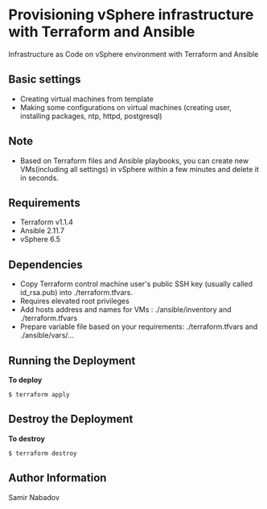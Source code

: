 __Provisioning vSphere infrastructure with Terraform and Ansible__
================================

Infrastructure as Code on vSphere environment with Terraform and Ansible


__Basic settings__
------------
* Creating virtual machines from template
* Making some configurations on virtual machines (creating user, installing packages, ntp, httpd, postgresql)

__Note__
------------
* Based on Terraform files and Ansible playbooks, you can create new VMs(including all settings) in vSphere within a few minutes and delete it in seconds.

__Requirements__
------------
* Terraform v1.1.4
* Ansible 2.11.7
* vSphere 6.5

Dependencies
------------
* Copy Terraform control machine user's public SSH key (usually called id_rsa.pub) into ./terraform.tfvars.
* Requires elevated root privileges
* Add hosts address and names for VMs : ./ansible/inventory and ./terraform.tfvars
* Prepare variable file based on your requirements: ./terraform.tfvars and ./ansible/vars/...

Running the Deployment
----------------------

__To deploy__

`$ terraform apply`

Destroy the Deployment
----------------------

__To destroy__

`$ terraform destroy`

__Author Information__
------------------

Samir Nabadov
